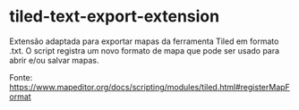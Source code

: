 # tiled-text-export-extension

Extensão adaptada para exportar mapas da ferramenta Tiled em formato .txt. O script registra um novo formato de mapa que pode ser usado para abrir e/ou salvar mapas.

Fonte: https://www.mapeditor.org/docs/scripting/modules/tiled.html#registerMapFormat
